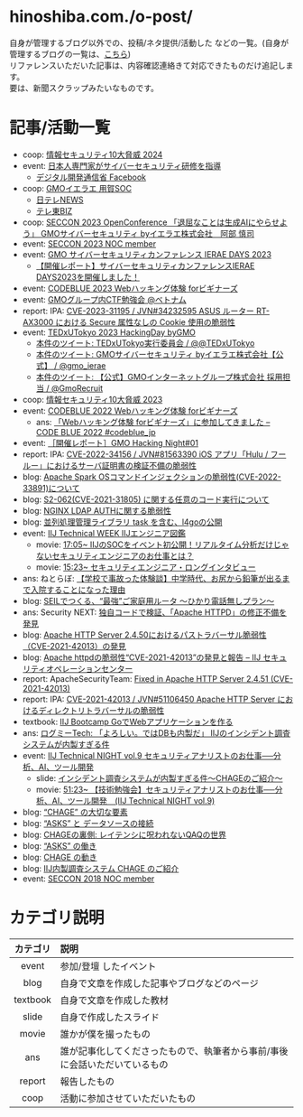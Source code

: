 hinoshiba.com./o-post/
===

自身が管理するブログ以外での、投稿/ネタ提供/活動した などの一覧。(自身が管理するブログの一覧は、[こちら](../post/))  
リファレンスいただいた記事は、内容確認連絡きて対応できたものだけ追記します。  
要は、新聞スクラップみたいなものです。  

# 記事/活動一覧

* coop: [情報セキュリティ10大脅威 2024](https://www.ipa.go.jp/security/10threats/10threats2024.html)
* event: [日本人専門家がサイバーセキュリティ研修を指導](https://www.montsame.mn/jp/read/338698)
	* [デジタル開発通信省 Facebook](https://www.facebook.com/story.php?story_fbid=808516097981994&id=100064708327761&mibextid=WC7FNe)
* coop: [GMOイエラエ 用賀SOC](https://www.gmo.jp/news/article/8785/)
	* [日テレNEWS](https://youtu.be/oZ9JtsTiYZU?si=CfEE4Dbdl5VgrhSY)
	* [テレ東BIZ](https://youtu.be/B5H3g2AZzzI?si=0K723Wa7dQAfhghV)
* coop: [SECCON 2023 OpenConference 「退屈なことは生成AIにやらせよう」 GMOサイバーセキュリティ byイエラエ株式会社　阿部 慎司](https://x.com/shinji_abe/status/1750094680556265850)
* event: [SECCON 2023 NOC member](https://www.seccon.jp/2023/seccon/executivecommittee.html)
* event: [GMO サイバーセキュリティカンファレンス IERAE DAYS 2023](https://gmo-cybersecurity.com/event/ieraedays23/)
	* [【開催レポート】サイバーセキュリティカンファレンスIERAE DAYS2023を開催しました！](https://www.wantedly.com/companies/ierae/post_articles/878115)
* event: [CODEBLUE 2023 Webハッキング体験 forビギナーズ](https://codeblue.jp/2023/contests/detail_04/)
* event: [GMOグループ内CTF勉強会 @ベトナム](https://twitter.com/gmo_ierae/status/1679349650766315521)
* report: IPA: [CVE-2023-31195 / JVN#34232595 ASUS ルーター RT-AX3000 における Secure 属性なしの Cookie 使用の脆弱性](https://jvn.jp/jp/JVN34232595/index.html)
* event: [TEDxUTokyo 2023 HackingDay byGMO](https://tedxutokyo-official.studio.site/dokudoku)
	* [本件のツイート: TEDxUTokyo実行委員会 / @@TEDxUTokyo](https://twitter.com/TEDxUTokyo/status/1652582032269279232)
	* [本件のツイート: GMOサイバーセキュリティ byイエラエ株式会社【公式】 / @gmo_ierae](https://twitter.com/gmo_ierae/status/1652888407318863875)
	* [本件のツイート: 【公式】GMOインターネットグループ株式会社 採用担当 / @GmoRecruit](https://twitter.com/GmoRecruit/status/1652585160733507585)
* coop: [情報セキュリティ10大脅威 2023](https://www.ipa.go.jp/security/vuln/10threats2023.html)
* event: [CODEBLUE 2022 Webハッキング体験 forビギナーズ](https://codeblue.jp/2022/contests/detail_02/)
	* ans: [「Webハッキング体験 forビギナーズ」に参加してきました – CODE BLUE 2022 #codeblue_jp](https://dev.classmethod.jp/articles/codeblue-2022-contents-ierae/)
* event: [［開催レポート］GMO Hacking Night#01](https://developers.gmo.jp/23432/)
* report: IPA: [CVE-2022-34156 / JVN#81563390 iOS アプリ「Hulu / フールー」におけるサーバ証明書の検証不備の脆弱性](https://jvn.jp/jp/JVN81563390/index.html)
* blog: [Apache Spark OSコマンドインジェクションの脆弱性(CVE-2022-33891)について](https://gmo-cybersecurity.com/blog/apachespark_oscommandinjection_cve-2022-33891/)
* blog: [S2-062(CVE-2021-31805) に関する任意のコード実行について](https://gmo-cybersecurity.com/blog/s2-062_cve-2021-31805_rce/)
* blog: [NGINX LDAP AUTHに関する脆弱性](https://gmo-cybersecurity.com/blog/nginx_ldap_auth/)
* blog: [並列処理管理ライブラリ task を含む、l4goの公開](https://eng-blog.iij.ad.jp/archives/12696)
* event: [IIJ Technical WEEK IIJエンジニア図鑑](https://iij.connpass.com/event/234162/)
	* movie: [17:05~ IIJのSOCをイベント初公開！リアルタイム分析だけじゃないセキュリティエンジニアのお仕事とは？](https://www.youtube.com/watch?v=4558NhQK92g&t=1025s)
	* movie: [15:23~ セキュリティエンジニア・ロングインタビュー](https://www.youtube.com/watch?v=1hFI3LqLkTI&t=923s)
* ans: ねとらぼ: [【学校で事故った体験談】中学時代、お尻から鉛筆が出るまで入院することになった理由](https://nlab.itmedia.co.jp/nl/articles/2110/28/news168.html)
* blog: [SEILでつくる、“最強”ご家庭用ルータ ～ひかり電話無しプラン～](https://eng-blog.iij.ad.jp/archives/11253)
* ans: Security NEXT: [独自コードで検証、「Apache HTTPD」の修正不備を発見](https://www.security-next.com/130567)
* blog: [Apache HTTP Server 2.4.50におけるパストラバーサル脆弱性（CVE-2021-42013）の発見](https://wizsafe.iij.ad.jp/2021/10/1285/)
* blog: [Apache httpdの脆弱性“CVE-2021-42013”の発見と報告 – IIJ セキュリティオペレーションセンター](https://eng-blog.iij.ad.jp/archives/10987)
* report: ApacheSecurityTeam: [Fixed in Apache HTTP Server 2.4.51 (CVE-2021-42013) ](https://httpd.apache.org/security/vulnerabilities_24.html#2.4.51)
* report: IPA: [CVE-2021-42013 / JVN#51106450 Apache HTTP Server におけるディレクトリトラバーサルの脆弱性](https://jvn.jp/jp/JVN51106450/index.html)
* textbook: [IIJ Bootcamp GoでWebアプリケーションを作る](https://github.com/iij/bootcamp/tree/2021/src/server-app/go)
* ans: [ログミーTech: 「よろしい。ではDBも内製だ」 IIJのインシデント調査システムが内製すぎる件](https://logmi.jp/tech/articles/323954)
* event: [IIJ Technical NIGHT vol.9 セキュリティアナリストのお仕事──分析、AI、ツール開発](https://iij.connpass.com/event/184399/)
	* slide: [インシデント調査システムが内製すぎる件～CHAGEのご紹介～](https://www.slideshare.net/IIJ_PR/chage-238348964/1)
	* movie: [51:23~ 【技術勉強会】セキュリティアナリストのお仕事──分析、AI、ツール開発　(IIJ Technical NIGHT vol.9)](https://www.youtube.com/watch?v=lc-1cvtRgqQ&t=3083s)
* blog: [“CHAGE” の大切な要素](https://eng-blog.iij.ad.jp/archives/5357)
* blog: [“ASKS” と データソースの接続](https://eng-blog.iij.ad.jp/archives/5302)
* blog: [CHAGEの裏側: レイテンシに呪われないQAQの世界](https://eng-blog.iij.ad.jp/archives/5052)
* blog: [“ASKS” の働き](https://eng-blog.iij.ad.jp/archives/5038)
* blog: [CHAGE の動き](https://eng-blog.iij.ad.jp/archives/4022)
* blog: [IIJ内製調査システム CHAGE のご紹介](https://eng-blog.iij.ad.jp/archives/3841)
* event: [SECCON 2018 NOC member](https://2018.seccon.jp/seccon/executivecommittee.html)

# カテゴリ説明

|カテゴリ|説明|
|:---:|:---|
|event|参加/登壇 したイベント|
|blog|自身で文章を作成した記事やブログなどのページ|
|textbook|自身で文章を作成した教材|
|slide|自身で作成したスライド|
|movie|誰かが僕を撮ったもの|
|ans|誰が記事化してくださったもので、執筆者から事前/事後に会話いただいているもの|
|report|報告したもの|
|coop|活動に参加させていただいたもの|

